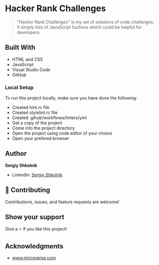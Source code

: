 # Hacker Rank Challenges

> "Hacker Rank Challenges" is my set of solutions of code challenges. It simply lists of JavaScript fuctions which could be helpful for developers.

## Built With

- HTML and CSS
- JavaScript
- Visual Studio Code
- GitHub

### Local Setup

To run this project locally, make sure you have done the following:

- Created hint.rc file
- Created stylelint.rc file
- Created .gihub/workflows/linters/yml
- Get a copy of the project
- Come into the project directory
- Open the project using code editor of your choice
- Open your prefered browser

## Author

**Sergiy Shkolnik**
- LinkedIn: [Sergiy Shkolnik](https://www.linkedin.com/in/sergiy-shkolnik-7801a53/)

## :handshake: Contributing

Contributions, issues, and feature requests are welcome!

## Show your support

Give a :star:️ if you like this project!

## Acknowledgments

- www.microverse.com
